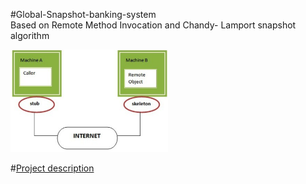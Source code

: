 #Global-Snapshot-banking-system  
Based on Remote Method Invocation and Chandy- Lamport snapshot algorithm

<img src="https://github.com/DINGDAMU/Global-Snapshot-banking-system/blob/master/rmi.png" width="50%" height="50%" />

#[Project description](https://github.com/DINGDAMU/Global-Snapshot-banking-system/blob/master/report.pdf)
